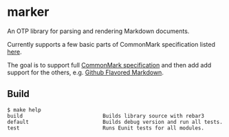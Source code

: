# marker

An OTP library for parsing and rendering Markdown documents.

Currently supports a few basic parts of CommonMark specification listed [here](https://commonmark.org/help/).

The goal is to support full [CommonMark specification](https://spec.commonmark.org/0.30/) and then add add support for the others, e.g. [Github Flavored Markdown](https://github.github.com/gfm/).

## Build

```shell
$ make help
build                          Builds library source with rebar3
default                        Builds debug version and run all tests.
test                           Runs Eunit tests for all modules.
```
